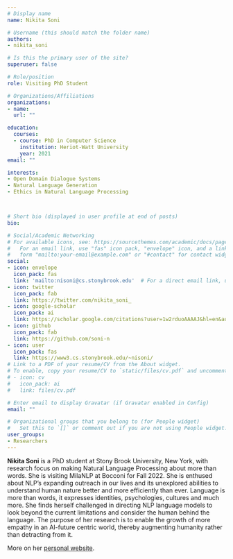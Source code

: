 ```yaml
---
# Display name
name: Nikita Soni

# Username (this should match the folder name)
authors:
- nikita_soni

# Is this the primary user of the site?
superuser: false

# Role/position
role: Visiting PhD Student

# Organizations/Affiliations
organizations:
- name:
  url: ""

education:
  courses:
  - course: PhD in Computer Science
    institution: Heriot-Watt University
    year: 2021
email: ""

interests:
- Open Domain Dialogue Systems
- Natural Language Generation
- Ethics in Natural Language Processing



# Short bio (displayed in user profile at end of posts)
bio:

# Social/Academic Networking
# For available icons, see: https://sourcethemes.com/academic/docs/page-builder/#icons
#   For an email link, use "fas" icon pack, "envelope" icon, and a link in the
#   form "mailto:your-email@example.com" or "#contact" for contact widget.
social:
- icon: envelope
  icon_pack: fas
  link: 'mailto:nisoni@cs.stonybrook.edu'  # For a direct email link, use "mailto:debora.nozza@unibocconi.it".
- icon: twitter
  icon_pack: fab
  link: https://twitter.com/nikita_soni_
- icon: google-scholar
  icon_pack: ai
  link: https://scholar.google.com/citations?user=1w2rduoAAAAJ&hl=en&authuser=1
- icon: github
  icon_pack: fab
  link: https://github.com/soni-n
- icon: user
  icon_pack: fas
  link: https://www3.cs.stonybrook.edu/~nisoni/
# Link to a PDF of your resume/CV from the About widget.
# To enable, copy your resume/CV to `static/files/cv.pdf` and uncomment the lines below.
# - icon: cv
#   icon_pack: ai
#   link: files/cv.pdf

# Enter email to display Gravatar (if Gravatar enabled in Config)
email: ""

# Organizational groups that you belong to (for People widget)
#   Set this to `[]` or comment out if you are not using People widget.
user_groups:
- Researchers
---
```


**Nikita Soni** is a PhD student at Stony Brook University, New York, with research focus on making Natural Language Processing about more than words. She is visiting MilaNLP at Bocconi for Fall 2022. She is enthused about NLP’s expanding outreach in our lives and its unexplored abilities to understand human nature better and more efficiently than ever. Language is more than words, it expresses identities, psychologies, cultures and much more. She finds herself challenged in directing NLP language models to look beyond the current limitations and consider the human behind the language. The purpose of her research is to enable the growth of more empathy in an AI-future centric world, thereby augmenting humanity rather than detracting from it.

More on her [personal website](https://www3.cs.stonybrook.edu/~nisoni/).
